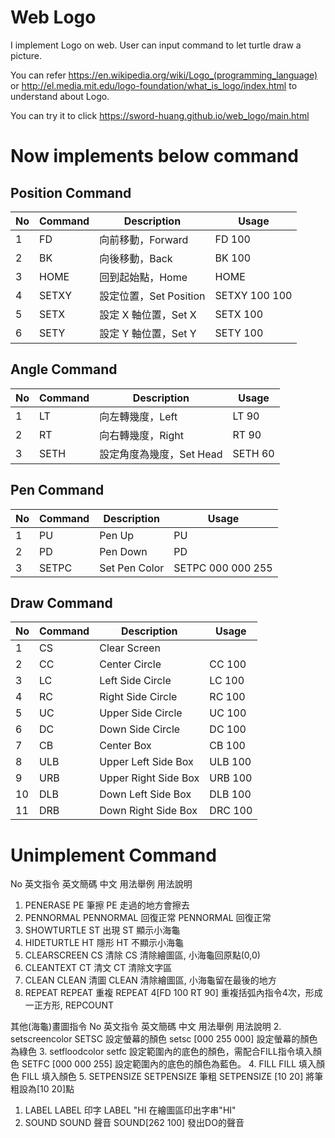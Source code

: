 # Web Logo

I implement Logo on web. User can input command to let turtle draw a picture.

You can refer https://en.wikipedia.org/wiki/Logo_(programming_language) or http://el.media.mit.edu/logo-foundation/what_is_logo/index.html to understand about Logo.

You can try it to click https://sword-huang.github.io/web_logo/main.html

# Now implements below command

## Position Command
|No| Command | Description         | Usage         |
| - | -      | -                   | -             |
| 1 | FD     | 向前移動，Forward       | FD 100        |
| 2 | BK     | 向後移動，Back          | BK 100        |
| 3 | HOME   | 回到起始點，Home         | HOME          |
| 4 | SETXY  | 設定位置，Set Position  | SETXY 100 100 |
| 5 | SETX   | 設定 X 軸位置，Set X     | SETX 100      |
| 6 | SETY   | 設定 Y 軸位置，Set Y     | SETY 100      |

## Angle Command
|No| Command | Description | Usage|
| -  | -       | -                           | -|
| 1 | LT     | 向左轉幾度，Left |  LT 90 |
| 2 | RT     | 向右轉幾度，Right |  RT 90 |
| 3 | SETH | 設定角度為幾度，Set Head |  SETH 60 |

## Pen Command
|No| Command | Description | Usage|
| -  | -       | -                           | -|
|1 | PU | Pen Up | PU |
|2 | PD | Pen Down | PD |
|3 | SETPC | Set Pen Color | SETPC 000 000 255 |

## Draw Command
|No| Command | Description | Usage|
| -  | -       | -                           | -|
| 1 | CS | Clear Screen |
| 2 | CC | Center Circle | CC 100 |
| 3 | LC | Left Side Circle | LC 100|
| 4 | RC | Right Side Circle | RC 100 |
| 5 | UC | Upper Side Circle | UC 100| 
| 6 | DC | Down Side Circle | DC 100 |
| 7 | CB | Center Box |  CB 100 |
| 8 | ULB | Upper Left Side Box | ULB 100 |
| 9 | URB | Upper Right Side Box | URB 100 |
| 10 | DLB | Down Left Side Box | DLB 100 |
| 11 | DRB | Down Right Side Box | DRC 100 |

# Unimplement Command

No   英文指令       英文簡碼     中文        用法舉例                            用法說明
1.    PENERASE    PE        筆擦        PE                     走過的地方會擦去
2.    PENNORMAL   PENNORMAL 回復正常 PENNORMAL              回復正常
3.    SHOWTURTLE  ST        出現        ST                     顯示小海龜
4.   HIDETURTLE  HT        隱形        HT                     不顯示小海龜
5.   CLEARSCREEN CS        清除        CS                     清除繪圖區, 小海龜回原點(0,0)
6.   CLEANTEXT   CT        清文        CT                     清除文字區
7.   CLEAN       CLEAN     清圖        CLEAN                  清除繪圖區, 小海龜留在最後的地方
8.   REPEAT      REPEAT    重複        REPEAT 4[FD 100 RT 90] 重複括弧內指令4次，形成一正方形, REPCOUNT 

其他(海龜)畫圖指令
No   英文指令             英文簡碼        中文                                                                            用法舉例                                          用法說明
2.    setscreencolor SETSC       設定螢幕的顏色                                                          setsc [000 255 000]                      設定螢幕的顏色為綠色
3.   setfloodcolor  setfc       設定範圍內的底色的顏色，需配合FILL指令填入顏色   SETFC [000 000 255]            設定範圍內的底色的顏色為藍色。
4.    FILL           FILL        填入顏色                                                                    FILL                           填入顏色
5.    SETPENSIZE     SETPENSIZE  筆粗                                                                           SETPENSIZE [10 20]             將筆粗設為[10 20]點
1.   LABEL          LABEL       印字                                                                          LABEL "HI                      在繪圖區印出字串"HI"
11.   SOUND          SOUND       聲音                                                                          SOUND[262 100]                 發出DO的聲音
